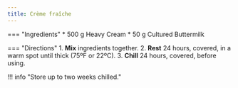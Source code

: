 ```yaml
---
title: Crème fraîche
---
```

=== "Ingredients"
    * 500 g Heavy Cream
    * 50 g Cultured Buttermilk

=== "Directions"
    1. **Mix** ingredients together.
    2. **Rest** 24 hours, covered, in a warm spot until thick (75ºF or 22ºC).
    3. **Chill** 24 hours, covered, before using.

!!! info "Store up to two weeks chilled."

[^1]:
    Mitzewich, John. ["Homemade Crème Fraiche – Nobody's Ever Made it Just Once."](https://foodwishes.blogspot.com/2011/03/homemade-creme-fraiche-nobodys-ever.html) *Food Wishes.* 25 March 2011. Accessed December 2020.
